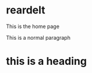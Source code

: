 # reardelt 


This is the home page

<p> This is a normal paragraph </p>

<h1> this is a heading </h1>
